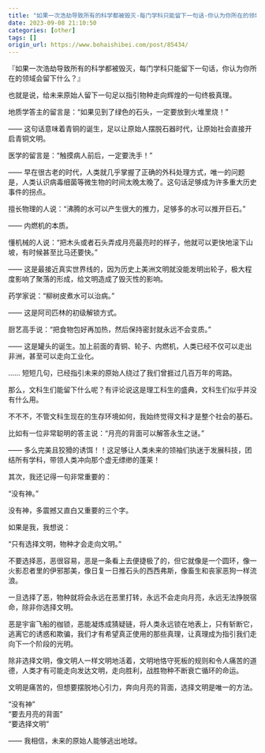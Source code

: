 ```yaml
---
title: "如果一次浩劫导致所有的科学都被毁灭-每门学科只能留下一句话-你认为你所在的领域会留下什么"
date: 2023-09-08 21:10:50
categories: [other]
tags: []
origin_url: https://www.bohaishibei.com/post/85434/
---
```

『如果一次浩劫导致所有的科学都被毁灭，每门学科只能留下一句话，你认为你所在的领域会留下什么？』

也就是说，给未来原始人留下一句足以指引物种走向辉煌的一句终极真理。

地质学答主的留言是：“如果见到了绿色的石头，一定要放到火堆里烧！”

—— 这句话意味着青铜的诞生，足以让原始人摆脱石器时代，让原始社会直接开启青铜文明。

医学的留言是：“触摸病人前后，一定要洗手！”

—— 早在很古老的时代，人类就几乎掌握了正确的外科处理方式，唯一的问题是，人类认识病毒细菌等微生物的时间太晚太晚了。这句话足够成为许多重大历史事件的拐点。

擅长物理的人说：“沸腾的水可以产生很大的推力，足够多的水可以推开巨石。”

—— 内燃机的本质。

懂机械的人说：“把木头或者石头弄成月亮最亮时的样子，他就可以更快地滚下山坡，有时候甚至比马还要快。”

—— 这是最接近真实世界线的，因为历史上美洲文明就没能发明出轮子，极大程度影响了聚落的形成，给文明造成了毁灭性的影响。

药学家说：“柳树皮煮水可以治病。”

—— 这是阿司匹林的初级解锁方式。

厨艺高手说：“把食物包好再加热，然后保持密封就永远不会变质。”

—— 这是罐头的诞生。加上前面的青铜、轮子、内燃机，人类已经不仅可以走出非洲，甚至可以走向工业化。

…… 短短几句，已经指引未来的原始人绕过了我们曾捱过几百万年的弯路。

那么，文科生们能留下什么呢？有评论说这是理工科生的盛典，文科生们似乎并没有什么用。

不不不，不管文科生现在的生存环境如何，我始终觉得文科才是整个社会的基石。

比如有一位非常聪明的答主说：“月亮的背面可以解答永生之谜。”

—— 多么完美且狡猾的诱饵！！这足够让人类未来的领袖们执迷于发展科技，团结所有学科，带领人类冲向那个虚无缥缈的蓬莱！

其次，我还记得一句非常重要的：

“没有神。”

没有神，多震撼又直白又重要的三个字。

如果是我，我想说：

“只有选择文明，物种才会走向文明。”

不要选择恶，恶很容易，恶是一条看上去便捷极了的，但它就像是一个圆环，像一火影忍者里的伊邪那美，像日复一日推石头的西西弗斯，像畜生和丧家恶狗一样流浪。

一旦选择了恶，物种就将会永远在恶里打转，永远不会走向月亮，永远无法挣脱宿命，除非你选择文明。

恶是宇宙飞船的枷锁，恶能凝炼成猜疑链，将人类永远锁在地表上，只有斩断它，逃离它的诱惑和欺骗，我们才有希望真正使用的那些真理，让真理成为指引我们走向下一个阶段的光明。

除非选择文明，像文明人一样文明地活着，文明地恪守死板的规则和令人痛苦的道德，人类才有可能走向发达文明，走向胜利，战胜物种不断衰亡循环的命运。

文明是痛苦的，但想要摆脱地心引力，奔向月亮的背面，选择文明是唯一的方法。

“没有神”  
“要去月亮的背面”  
“要选择文明”

—— 我相信，未来的原始人能够逃出地球。
    